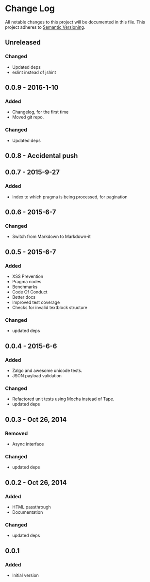# Change Log
All notable changes to this project will be documented in this file.
This project adheres to [Semantic Versioning](http://semver.org/).

## Unreleased
### Changed
 - Updated deps
 - eslint instead of jshint

## 0.0.9 - 2016-1-10
### Added
 - Changelog, for the first time
 - Moved git repo.
### Changed
 - Updated deps

## 0.0.8 - Accidental push

## 0.0.7 - 2015-9-27
### Added
 - Index to which pragma is being processed, for pagination

## 0.0.6 - 2015-6-7
### Changed
 - Switch from Markdown to Markdown-it

## 0.0.5 - 2015-6-7
### Added
 - XSS Prevention
 - Pragma nodes
 - Benchmarks
 - Code Of Conduct
 - Better docs
 - Improved test coverage
 - Checks for invalid textblock structure
### Changed
 - updated deps

## 0.0.4 - 2015-6-6
### Added
 - Zalgo and awesome unicode tests.
 - JSON payload validation
### Changed
 - Refactored unit tests using Mocha instead of Tape.
 - updated deps

## 0.0.3 - Oct 26, 2014
### Removed
 - Async interface
### Changed
 - updated deps

## 0.0.2 - Oct 26, 2014
### Added
 - HTML passthrough
 - Documentation
### Changed
 - updated deps

## 0.0.1
### Added
 - Initial version
